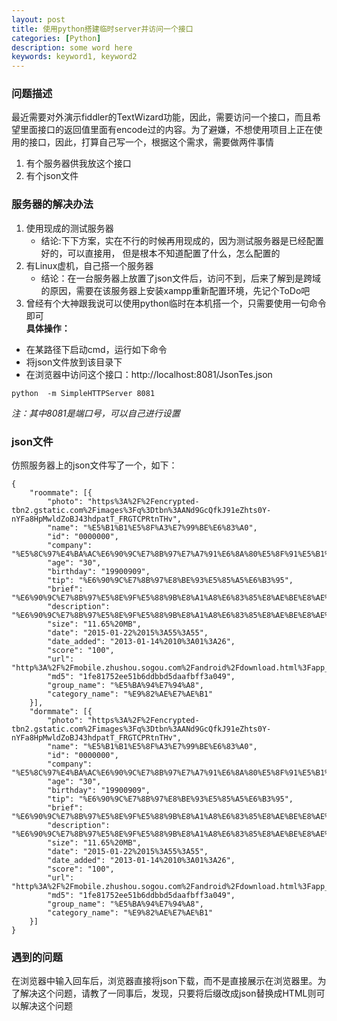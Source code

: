 ```yaml
---
layout: post
title: 使用python搭建临时server并访问一个接口
categories: [Python]
description: some word here
keywords: keyword1, keyword2
---
```


### 问题描述
最近需要对外演示fiddler的TextWizard功能，因此，需要访问一个接口，而且希望里面接口的返回值里面有encode过的内容。为了避嫌，不想使用项目上正在使用的接口，因此，打算自己写一个，根据这个需求，需要做两件事情

1. 有个服务器供我放这个接口
2. 有个json文件

### 服务器的解决办法

1.  使用现成的测试服务器
    - 结论:下下方案，实在不行的时候再用现成的，因为测试服务器是已经配置好的，可以直接用， 但是根本不知道配置了什么，怎么配置的
2. 有Linux虚机，自己搭一个服务器
    - 结论：在一台服务器上放置了json文件后，访问不到，后来了解到是跨域的原因，需要在该服务器上安装xampp重新配置环境，先记个ToDo吧
3. 曾经有个大神跟我说可以使用python临时在本机搭一个，只需要使用一句命令即可  
**具体操作：**

- 在某路径下启动cmd，运行如下命令
- 将json文件放到该目录下
- 在浏览器中访问这个接口：http://localhost:8081/JsonTes.json

```
python  -m SimpleHTTPServer 8081
```
*注：其中8081是端口号，可以自己进行设置*


### json文件
仿照服务器上的json文件写了一个，如下：


```
{
	"roommate": [{
		"photo": "https%3A%2F%2Fencrypted-tbn2.gstatic.com%2Fimages%3Fq%3Dtbn%3AANd9GcQfkJ91eZhts0Y-nYFa8HpMwldZoBJ43hdpatT_FRGTCPRtnTHv",
		"name": "%E5%B1%B1%E5%8F%A3%E7%99%BE%E6%83%A0",
		"id": "0000000",
		"company": "%E5%8C%97%E4%BA%AC%E6%90%9C%E7%8B%97%E7%A7%91%E6%8A%80%E5%8F%91%E5%B1%95%E6%9C%89%E9%99%90%E5%85%AC%E5%8F%B8",
		"age": "30",
		"birthday": "19900909",
		"tip": "%E6%90%9C%E7%8B%97%E8%BE%93%E5%85%A5%E6%B3%95",  
		"brief": "%E6%90%9C%E7%8B%97%E5%8E%9F%E5%88%9B%E8%A1%A8%E6%83%85%E8%AE%BE%E8%AE%A1%E5%A4%A7%E8%B5%9B",
		"description": "%E6%90%9C%E7%8B%97%E5%8E%9F%E5%88%9B%E8%A1%A8%E6%83%85%E8%AE%BE%E8%AE%A1%E5%A4%A7%E8%B5%9B",
		"size": "11.65%20MB",
		"date": "2015-01-22%2015%3A55%3A55",
		"date_added": "2013-01-14%2010%3A01%3A26",
		"score": "100",
		"url": "http%3A%2F%2Fmobile.zhushou.sogou.com%2Fandroid%2Fdownload.html%3Fapp_id%3D35214%26data_id%3D2",
		"md5": "1fe81752ee51b6ddbbd5daafbff3a049",
		"group_name": "%E5%BA%94%E7%94%A8",
		"category_name": "%E9%82%AE%E7%AE%B1"
	}],
	"dormmate": [{
		"photo": "https%3A%2F%2Fencrypted-tbn2.gstatic.com%2Fimages%3Fq%3Dtbn%3AANd9GcQfkJ91eZhts0Y-nYFa8HpMwldZoBJ43hdpatT_FRGTCPRtnTHv",
		"name": "%E5%B1%B1%E5%8F%A3%E7%99%BE%E6%83%A0",
		"id": "0000000",
		"company": "%E5%8C%97%E4%BA%AC%E6%90%9C%E7%8B%97%E7%A7%91%E6%8A%80%E5%8F%91%E5%B1%95%E6%9C%89%E9%99%90%E5%85%AC%E5%8F%B8",
		"age": "30",
		"birthday": "19900909",
		"tip": "%E6%90%9C%E7%8B%97%E8%BE%93%E5%85%A5%E6%B3%95",  
		"brief": "%E6%90%9C%E7%8B%97%E5%8E%9F%E5%88%9B%E8%A1%A8%E6%83%85%E8%AE%BE%E8%AE%A1%E5%A4%A7%E8%B5%9B",
		"description": "%E6%90%9C%E7%8B%97%E5%8E%9F%E5%88%9B%E8%A1%A8%E6%83%85%E8%AE%BE%E8%AE%A1%E5%A4%A7%E8%B5%9B",
		"size": "11.65%20MB",
		"date": "2015-01-22%2015%3A55%3A55",
		"date_added": "2013-01-14%2010%3A01%3A26",
		"score": "100",
		"url": "http%3A%2F%2Fmobile.zhushou.sogou.com%2Fandroid%2Fdownload.html%3Fapp_id%3D35214%26data_id%3D2",
		"md5": "1fe81752ee51b6ddbbd5daafbff3a049",
		"group_name": "%E5%BA%94%E7%94%A8",
		"category_name": "%E9%82%AE%E7%AE%B1"
    }]
}
```

### 遇到的问题
在浏览器中输入[](http://localhost:8081/JsonTest.json)回车后，浏览器直接将json下载，而不是直接展示在浏览器里。为了解决这个问题，请教了一同事后，发现，只要将后缀改成json替换成HTML则可以解决这个问题

